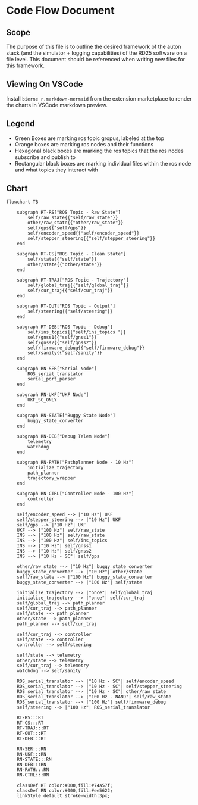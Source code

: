 # Code Flow Document
## Scope
The purpose of this file is to outline the desired framework of the auton stack (and the simulator + logging capabilities) of the RD25 software on a file level. This document should be referenced when writing new files for this framework.

## Viewing On VSCode
Install `bierne
r.markdown-mermaid` from the extension marketplace to render the charts in VSCode markdown preview.

## Legend
- Green Boxes are marking ros topic gropus, labeled at the top
- Orange boxes are marking ros nodes and their functions
- Hexagonal black boxes are marking the ros topics that the ros nodes subscribe and publish to 
- Rectangular black boxes are marking individual files within the ros node and what topics they interact with

## Chart


```mermaid
flowchart TB

    subgraph RT-RS["ROS Topic - Raw State"]
        self/raw_state{{"self/raw_state"}}
        other/raw_state{{"other/raw_state"}}
        self/gps{{"self/gps"}}
        self/encoder_speed{{"self/encoder_speed"}}
        self/stepper_steering{{"self/stepper_steering"}}
    end

    subgraph RT-CS["ROS Topic - Clean State"]
        self/state{{"self/state"}}
        other/state{{"other/state"}}
    end

    subgraph RT-TRAJ["ROS Topic - Trajectory"]
        self/global_traj{{"self/global_traj"}}
        self/cur_traj{{"self/cur_traj"}}
    end

    subgraph RT-OUT["ROS Topic - Output"]
        self/steering{{"self/steering"}}
    end

    subgraph RT-DEB["ROS Topic - Debug"]
        self/ins_topics{{"self/ins_topics "}}
        self/gnss1{{"self/gnss1"}}
        self/gnss2{{"self/gnss2"}}
        self/firmware_debug{{"self/firmware_debug"}}
        self/sanity{{"self/sanity"}}
    end
    
    subgraph RN-SER["Serial Node"]
        ROS_serial_translator
        serial_port_parser
    end

    subgraph RN-UKF["UKF Node"]
        UKF_SC_ONLY
    end

    subgraph RN-STATE["Buggy State Node"]
        buggy_state_converter
    end

    subgraph RN-DEB["Debug Telem Node"]
        telemetry
        watchdog
    end

    subgraph RN-PATH["Pathplanner Node - 10 Hz"]
        initialize_trajectory
        path_planner
        trajectory_wrapper
    end

    subgraph RN-CTRL["Controller Node - 100 Hz"]
        controller
    end

    self/encoder_speed --> |"10 Hz"| UKF
    self/stepper_steering --> |"10 Hz"| UKF
    self/gps --> |"10 Hz"| UKF
    UKF --> |"100 Hz"| self/raw_state
    INS --> |"100 Hz"| self/raw_state
    INS --> |"100 Hz"| self/ins_topics
    INS --> |"10 Hz"| self/gnss1
    INS --> |"10 Hz"| self/gnss2
    INS --> |"10 Hz - SC"| self/gps

    other/raw_state --> |"10 Hz"| buggy_state_converter
    buggy_state_converter --> |"10 Hz"| other/state
    self/raw_state --> |"100 Hz"| buggy_state_converter
    buggy_state_converter --> |"100 Hz"| self/state

    initialize_trajectory --> |"once"| self/global_traj
    initialize_trajectory --> |"once"| self/cur_traj
    self/global_traj --> path_planner
    self/cur_traj --> path_planner
    self/state --> path_planner
    other/state --> path_planner
    path_planner --> self/cur_traj

    self/cur_traj --> controller
    self/state --> controller
    controller --> self/steering

    self/state --> telemetry
    other/state --> telemetry
    self/cur_traj --> telemetry
    watchdog --> self/sanity

    ROS_serial_translator --> |"10 Hz - SC"| self/encoder_speed
    ROS_serial_translator --> |"10 Hz - SC"| self/stepper_steering
    ROS_serial_translator --> |"10 Hz - SC"| other/raw_state
    ROS_serial_translator --> |"100 Hz - NAND"| self/raw_state
    ROS_serial_translator --> |"100 Hz"| self/firmware_debug
    self/steering --> |"100 Hz"| ROS_serial_translator

    RT-RS:::RT
    RT-CS:::RT
    RT-TRAJ:::RT
    RT-OUT:::RT
    RT-DEB:::RT

    RN-SER:::RN
    RN-UKF:::RN
    RN-STATE:::RN
    RN-DEB:::RN
    RN-PATH:::RN
    RN-CTRL:::RN

    classDef RT color:#000,fill:#74a57f;
    classDef RN color:#000,fill:#ee5622;
    linkStyle default stroke-width:3px;
```